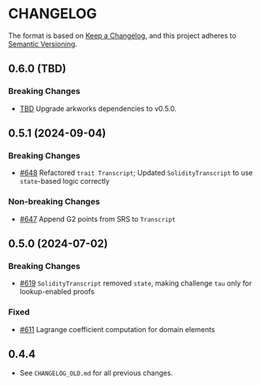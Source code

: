 # CHANGELOG

The format is based on [Keep a Changelog](https://keepachangelog.com/en/1.0.0/),
and this project adheres to [Semantic Versioning](https://semver.org/spec/v2.0.0.html).

## 0.6.0 (TBD)

### Breaking Changes

- [TBD](TBD) Upgrade arkworks dependencies to v0.5.0.

## 0.5.1 (2024-09-04)

### Breaking Changes

- [#648](https://github.com/EspressoSystems/jellyfish/pull/648) Refactored `trait Transcript`; Updated `SolidityTranscript` to use `state`-based logic correctly

### Non-breaking Changes

- [#647](https://github.com/EspressoSystems/jellyfish/pull/647) Append G2 points from SRS to `Transcript`


## 0.5.0 (2024-07-02)

### Breaking Changes

- [#619](https://github.com/EspressoSystems/jellyfish/pull/619) `SolidityTranscript` removed `state`, making challenge `tau` only for lookup-enabled proofs

### Fixed

- [#611](https://github.com/EspressoSystems/jellyfish/pull/611) Lagrange coefficient computation for domain elements

## 0.4.4

- See `CHANGELOG_OLD.md` for all previous changes.
